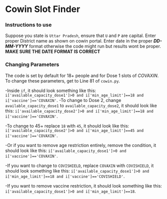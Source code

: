# Cowin Slot Finder

### Instructions to use

Suppose you state is `Uttar Pradesh`, ensure that `U` and `P` are capital.
Enter proper District name as shown on cowin portal.
Enter date in the proper **_DD-MM-YYYY_** format otherwise the code might run but results wont be proper.
**MAKE SURE THE DATE FORMAT IS CORRECT**


### Changing Parameters
The code is set by default for 18+ people and for Dose 1 slots of *COVAXIN*.
To change these parameters, get to Line 81 of `cowin.py`.

-Inside `if`, it should look something like this:
`i['available_capacity_dose1']>0 and i['min_age_limit']==18 and i['vaccine']=='COVAXIN'`.
-To change to Dose 2, change `available_capacity_dose1` to `available_capacity_dose2`, it should look like this:
`i['available_capacity_dose2']>0 and i['min_age_limit']==18 and i['vaccine']=='COVAXIN'`.

-To change to 45+ replace `18` with `45`, it should look like this:
`i['available_capacity_dose2']>0 and i['min_age_limit']==45 and i['vaccine']=='COVAXIN'`.

-Or if you want to remove age restriction entirely, remove the condition, it should look like this:
`i['available_capacity_dose1']>0 and i['vaccine']=='COVAXIN'`.

-If you want to change to `COVISHIELD`, replace `COVAXIN` with `COVISHIELD`, it should look something like this:
`i['available_capacity_dose1']>0 and i['min_age_limit']==18 and i['vaccine']=='COVISHIELD'`.

-If you want to remove vaccine restriction, it should look something like this: 
`i['available_capacity_dose1']>0 and i['min_age_limit']==18`.


